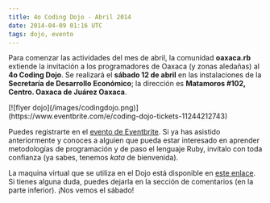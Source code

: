 ```yaml
---
title: 4o Coding Dojo - Abril 2014
date: 2014-04-09 01:16 UTC
tags: dojo, evento
---
```


Para comenzar las actividades del mes de abril, la comunidad **oaxaca.rb** extiende la invitación a los programadores de Oaxaca (y zonas aledañas) al **4o Coding Dojo**. Se realizará el **sábado 12 de abril** en las instalaciones de la **Secretaría de Desarrollo Económico**; la dirección es **Matamoros #102, Centro. Oaxaca de Juárez Oaxaca**.

<div class="text-center" markdown="1">
  [![flyer dojo](/images/codingdojo.png)](https://www.eventbrite.com/e/coding-dojo-tickets-11244212743)
</div>

Puedes registrarte en el [evento de Eventbrite](https://www.eventbrite.com/e/coding-dojo-tickets-11244212743). Si ya has asistido anteriormente y conoces a alguien que pueda estar interesado en aprender metodologías de programación y de paso el lenguaje Ruby, invítalo con toda confianza (ya sabes, tenemos *kata* de bienvenida).

La maquina virtual que se utiliza en el Dojo está disponible en [este enlace](https://mega.co.nz/#!gNUWDQSS!UTuITd8SrT3sMbvAInYRbWBMI0Cy4_ToYPUckX7w59M). Si tienes alguna duda, puedes dejarla en la sección de comentarios (en la parte inferior). ¡Nos vemos el sábado! 

